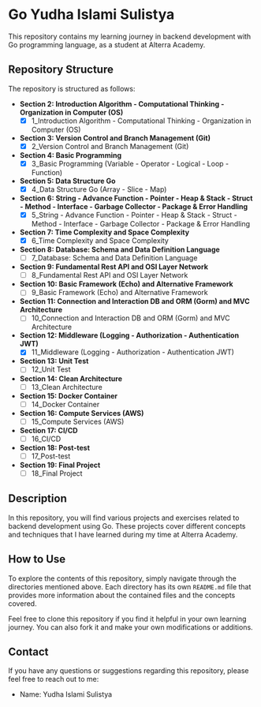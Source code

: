 # Go Yudha Islami Sulistya

This repository contains my learning journey in backend development with Go programming language, as a student at Alterra Academy.

## Repository Structure

The repository is structured as follows:

- **Section 2: Introduction Algorithm - Computational Thinking - Organization in Computer (OS)**
  - [x] 1_Introduction Algorithm - Computational Thinking - Organization in Computer (OS)

- **Section 3: Version Control and Branch Management (Git)**
  - [x] 2_Version Control and Branch Management (Git)

- **Section 4: Basic Programming**
  - [x] 3_Basic Programming (Variable - Operator - Logical - Loop - Function)

- **Section 5: Data Structure Go**
  - [x] 4_Data Structure Go (Array - Slice - Map)

- **Section 6: String - Advance Function - Pointer - Heap & Stack - Struct - Method - Interface - Garbage Collector - Package & Error Handling**
  - [x] 5_String - Advance Function - Pointer - Heap & Stack - Struct - Method - Interface - Garbage Collector - Package & Error Handling

- **Section 7: Time Complexity and Space Complexity**
  - [x] 6_Time Complexity and Space Complexity

- **Section 8: Database: Schema and Data Definition Language**
  - [ ] 7_Database: Schema and Data Definition Language

- **Section 9: Fundamental Rest API and OSI Layer Network**
  - [ ] 8_Fundamental Rest API and OSI Layer Network

- **Section 10: Basic Framework (Echo) and Alternative Framework**
  - [ ] 9_Basic Framework (Echo) and Alternative Framework

- **Section 11: Connection and Interaction DB and ORM (Gorm) and MVC Architecture**
  - [ ] 10_Connection and Interaction DB and ORM (Gorm) and MVC Architecture

- **Section 12: Middleware (Logging - Authorization - Authentication JWT)**
  - [x] 11_Middleware (Logging - Authorization - Authentication JWT)

- **Section 13: Unit Test**
  - [ ] 12_Unit Test

- **Section 14: Clean Architecture**
  - [ ] 13_Clean Architecture

- **Section 15: Docker Container**
  - [ ] 14_Docker Container

- **Section 16: Compute Services (AWS)**
  - [ ] 15_Compute Services (AWS)

- **Section 17: CI/CD**
  - [ ] 16_CI/CD

- **Section 18: Post-test**
  - [ ] 17_Post-test

- **Section 19: Final Project**
  - [ ] 18_Final Project

## Description

In this repository, you will find various projects and exercises related to backend development using Go. These projects cover different concepts and techniques that I have learned during my time at Alterra Academy.

## How to Use

To explore the contents of this repository, simply navigate through the directories mentioned above. Each directory has its own `README.md` file that provides more information about the contained files and the concepts covered.

Feel free to clone this repository if you find it helpful in your own learning journey. You can also fork it and make your own modifications or additions.

## Contact

If you have any questions or suggestions regarding this repository, please feel free to reach out to me:

- Name: Yudha Islami Sulistya
